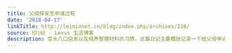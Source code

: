 ```yaml
---
title: 父母探亲签申请过程
date: '2018-04-17'
linkTitle: http://leiminnet.cn/blog/index.php/archives/218/
source: 印|纪 - Lexus 生活博客
description: 受水八口启发以及培养整理材料的习惯，这篇日记主要概括记录一下给父母申请瑞典探亲签证的整个过程，以及申请过程中遇到的各种问题总结，以备之后再次申请时查看。此次申请父母的探亲签证是第一次申请，目的是...
---
```

